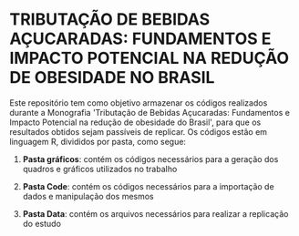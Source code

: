 # TRIBUTAÇÃO DE BEBIDAS AÇUCARADAS: FUNDAMENTOS E IMPACTO POTENCIAL NA REDUÇÃO DE OBESIDADE NO BRASIL

Este repositório tem como objetivo armazenar os códigos realizados durante a Monografia 'Tributação de Bebidas Açucaradas: Fundamentos e Impacto Potencial na redução de obesidade do Brasil', para que os resultados obtidos sejam passíveis de replicar. 
Os códigos estão em linguagem R, divididos por pasta, como segue:

1. **Pasta gráficos**: contém os códigos necessários para a geração dos quadros e gráficos utilizados no trabalho

2. **Pasta Code**: contém os códigos necessários para a importação de dados e manipulação dos mesmos

2. **Pasta Data**: contém os arquivos necessários para realizar a replicação do estudo
